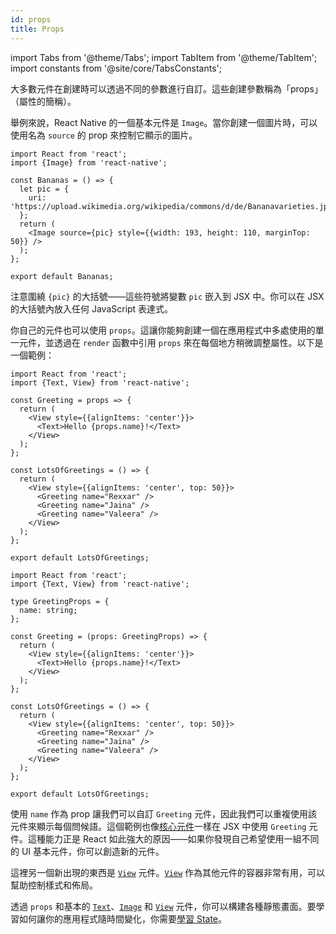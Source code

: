 ```yaml
---
id: props
title: Props
---
```


import Tabs from '@theme/Tabs'; import TabItem from '@theme/TabItem'; import constants from '@site/core/TabsConstants';

大多數元件在創建時可以透過不同的參數進行自訂。這些創建參數稱為「props」（屬性的簡稱）。

舉例來說，React Native 的一個基本元件是 `Image`。當你創建一個圖片時，可以使用名為 `source` 的 prop 來控制它顯示的圖片。

```SnackPlayer name=Props
import React from 'react';
import {Image} from 'react-native';

const Bananas = () => {
  let pic = {
    uri: 'https://upload.wikimedia.org/wikipedia/commons/d/de/Bananavarieties.jpg',
  };
  return (
    <Image source={pic} style={{width: 193, height: 110, marginTop: 50}} />
  );
};

export default Bananas;
```

注意圍繞 `{pic}` 的大括號——這些符號將變數 `pic` 嵌入到 JSX 中。你可以在 JSX 的大括號內放入任何 JavaScript 表達式。

你自己的元件也可以使用 `props`。這讓你能夠創建一個在應用程式中多處使用的單一元件，並透過在 `render` 函數中引用 `props` 來在每個地方稍微調整屬性。以下是一個範例：

<Tabs groupId="language" queryString defaultValue={constants.defaultSnackLanguage} values={constants.snackLanguages}>
<TabItem value="javascript">

```SnackPlayer name=Props&ext=js
import React from 'react';
import {Text, View} from 'react-native';

const Greeting = props => {
  return (
    <View style={{alignItems: 'center'}}>
      <Text>Hello {props.name}!</Text>
    </View>
  );
};

const LotsOfGreetings = () => {
  return (
    <View style={{alignItems: 'center', top: 50}}>
      <Greeting name="Rexxar" />
      <Greeting name="Jaina" />
      <Greeting name="Valeera" />
    </View>
  );
};

export default LotsOfGreetings;
```

</TabItem>
<TabItem value="typescript">

```SnackPlayer name=Props&ext=tsx
import React from 'react';
import {Text, View} from 'react-native';

type GreetingProps = {
  name: string;
};

const Greeting = (props: GreetingProps) => {
  return (
    <View style={{alignItems: 'center'}}>
      <Text>Hello {props.name}!</Text>
    </View>
  );
};

const LotsOfGreetings = () => {
  return (
    <View style={{alignItems: 'center', top: 50}}>
      <Greeting name="Rexxar" />
      <Greeting name="Jaina" />
      <Greeting name="Valeera" />
    </View>
  );
};

export default LotsOfGreetings;
```

</TabItem>
</Tabs>

使用 `name` 作為 prop 讓我們可以自訂 `Greeting` 元件，因此我們可以重複使用該元件來顯示每個問候語。這個範例也像[核心元件](intro-react-native-components)一樣在 JSX 中使用 `Greeting` 元件。這種能力正是 React 如此強大的原因——如果你發現自己希望使用一組不同的 UI 基本元件，你可以創造新的元件。

這裡另一個新出現的東西是 [`View`](view.md) 元件。[`View`](view.md) 作為其他元件的容器非常有用，可以幫助控制樣式和佈局。

透過 `props` 和基本的 [`Text`](text.md)、[`Image`](image.md) 和 [`View`](view.md) 元件，你可以構建各種靜態畫面。要學習如何讓你的應用程式隨時間變化，你需要[學習 State](state.md)。